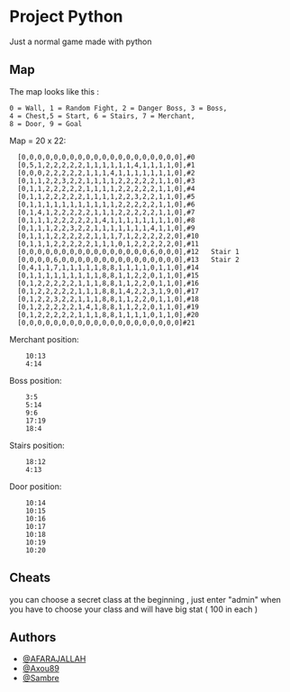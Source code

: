 
# Project Python


Just a normal game made with python 

## Map

The map looks like this :

    0 = Wall, 1 = Random Fight, 2 = Danger Boss, 3 = Boss,
    4 = Chest,5 = Start, 6 = Stairs, 7 = Merchant,
    8 = Door, 9 = Goal


Map = 20 x 22:

      [0,0,0,0,0,0,0,0,0,0,0,0,0,0,0,0,0,0,0,0],#0
      [0,5,1,2,2,2,2,2,1,1,1,1,1,1,4,1,1,1,1,0],#1
      [0,0,0,2,2,2,2,2,1,1,1,4,1,1,1,1,1,1,1,0],#2
      [0,1,1,2,2,3,2,2,1,1,1,1,2,2,2,2,2,1,1,0],#3
      [0,1,1,2,2,2,2,2,1,1,1,1,2,2,2,2,2,1,1,0],#4
      [0,1,1,2,2,2,2,2,1,1,1,1,2,2,3,2,2,1,1,0],#5
      [0,1,1,1,1,1,1,1,1,1,1,1,2,2,2,2,2,1,1,0],#6
      [0,1,4,1,2,2,2,2,2,1,1,1,2,2,2,2,2,1,1,0],#7
      [0,1,1,1,2,2,2,2,2,1,4,1,1,1,1,1,1,1,1,0],#8
      [0,1,1,1,2,2,3,2,2,1,1,1,1,1,1,1,4,1,1,0],#9
      [0,1,1,1,2,2,2,2,2,1,1,1,7,1,2,2,2,2,2,0],#10
      [0,1,1,1,2,2,2,2,2,1,1,1,0,1,2,2,2,2,2,0],#11
      [0,0,0,0,0,0,0,0,0,0,0,0,0,0,0,0,6,0,0,0],#12   Stair 1
      [0,0,0,0,6,0,0,0,0,0,0,0,0,0,0,0,0,0,0,0],#13   Stair 2
      [0,4,1,1,7,1,1,1,1,1,8,8,1,1,1,1,0,1,1,0],#14
      [0,1,1,1,1,1,1,1,1,1,8,8,1,1,2,2,0,1,1,0],#15
      [0,1,2,2,2,2,2,1,1,1,8,8,1,1,2,2,0,1,1,0],#16
      [0,1,2,2,2,2,2,1,1,1,8,8,1,4,2,2,3,1,9,0],#17
      [0,1,2,2,3,2,2,1,1,1,8,8,1,1,2,2,0,1,1,0],#18
      [0,1,2,2,2,2,2,1,4,1,8,8,1,1,2,2,0,1,1,0],#19
      [0,1,2,2,2,2,2,1,1,1,8,8,1,1,1,1,0,1,1,0],#20
      [0,0,0,0,0,0,0,0,0,0,0,0,0,0,0,0,0,0,0,0]#21

Merchant position:

        10:13
        4:14
Boss position:

        3:5
        5:14
        9:6
        17:19
        18:4
Stairs position:

        18:12
        4:13
Door position:

        10:14
        10:15
        10:16
        10:17
        10:18
        10:19
        10:20

## Cheats
you can choose a secret class at the beginning , just enter "admin" when you have to choose your class and will have big stat
( 100 in each )

## Authors

- [@AFARAJALLAH](https://github.com/aless124)
- [@Axou89](https://github.com/Axou89)
- [@Sambre](https://github.com/SambreV95)

